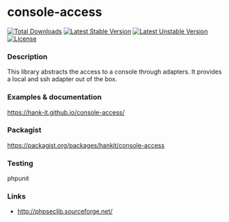 # console-access
[![Total Downloads](https://poser.pugx.org/mrcrankhank/console-access/downloads)](https://packagist.org/packages/mrcrankhank/console-access)
[![Latest Stable Version](https://poser.pugx.org/mrcrankhank/console-access/v/stable)](https://packagist.org/packages/mrcrankhank/console-access)
[![Latest Unstable Version](https://poser.pugx.org/mrcrankhank/console-access/v/unstable)](https://packagist.org/packages/mrcrankhank/console-access)
[![License](https://poser.pugx.org/mrcrankhank/console-access/license)](https://packagist.org/packages/mrcrankhank/console-access)

### Description
This library abstracts the access to a console through adapters. It provides a local and ssh adapter out of the box.

### Examples & documentation
https://hank-it.github.io/console-access/

### Packagist
https://packagist.org/packages/hankit/console-access

### Testing
phpunit

### Links
* http://phpseclib.sourceforge.net/
